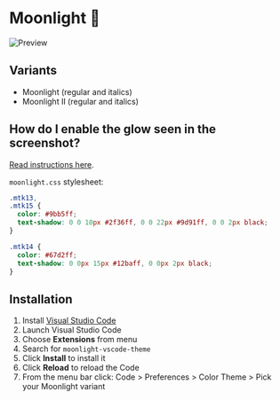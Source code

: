 # Moonlight 🌌

<img src="https://github.com/atomiks/moonlight-vscode-theme/raw/master/preview.jpg" alt="Preview">

## Variants

- Moonlight (regular and italics)
- Moonlight II (regular and italics)

## How do I enable the glow seen in the screenshot?

[Read instructions here](https://github.com/robb0wen/synthwave-vscode#to-enable-the-glow).

`moonlight.css` stylesheet:

```css
.mtk13,
.mtk15 {
  color: #9bb5ff;
  text-shadow: 0 0 10px #2f36ff, 0 0 22px #9d91ff, 0 0 2px black;
}

.mtk14 {
  color: #67d2ff;
  text-shadow: 0 0px 15px #12baff, 0 0px 2px black;
}
```

## Installation

1.  Install [Visual Studio Code](https://code.visualstudio.com/)
2.  Launch Visual Studio Code
3.  Choose **Extensions** from menu
4.  Search for `moonlight-vscode-theme`
5.  Click **Install** to install it
6.  Click **Reload** to reload the Code
7.  From the menu bar click: Code > Preferences > Color Theme > Pick your Moonlight variant
